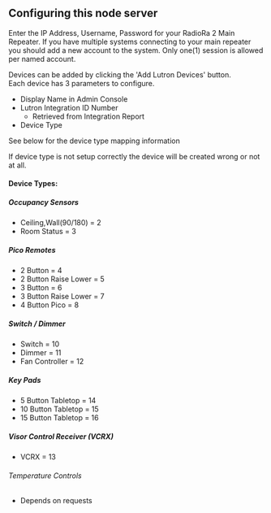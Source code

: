 ## Configuring this node server

Enter the IP Address, Username, Password for your RadioRa 2 Main Repeater.  If
you have multiple systems connecting to your main repeater you should add a new
account to the system.  Only one(1) session is allowed per named account.

Devices can be added by clicking the 'Add Lutron Devices' button.  
Each device has 3 parameters to configure.
- Display Name in Admin Console
- Lutron Integration ID Number
    - Retrieved from Integration Report
- Device Type  

See below for the device type mapping information

If device type is not setup correctly the device will be created wrong or not at all.

#### Device Types:

##### Occupancy Sensors
- Ceiling,Wall(90/180)  = 2
- Room Status           = 3

##### Pico Remotes
- 2 Button              = 4
- 2 Button Raise Lower  = 5
- 3 Button              = 6
- 3 Button Raise Lower  = 7
- 4 Button Pico         = 8

##### Switch / Dimmer
- Switch                = 10
- Dimmer                = 11
- Fan Controller        = 12

##### Key Pads
- 5 Button Tabletop     = 14
- 10 Button Tabletop    = 15
- 15 Button Tabletop    = 16

##### Visor Control Receiver (VCRX)
- VCRX                  = 13

###### Temperature Controls
- Depends on requests